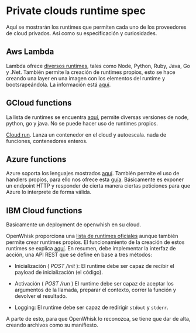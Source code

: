 # Private clouds runtime spec

Aquí se mostrarán los runtimes que permiten cada uno de los proveedores de cloud privados. Así como su especificación y curiosidades.

## Aws Lambda

Lambda ofrece [diversos runtimes](https://docs.aws.amazon.com/lambda/latest/dg/lambda-runtimes.html), tales como Node, Python, Ruby, Java, Go y .Net. También permite la creación de runtimes propios, esto se hace creando una layer en una imagen con los elementos del runtime y bootsrapeándola. La información está [aquí](https://docs.aws.amazon.com/lambda/latest/dg/runtimes-walkthrough.html).

## GCloud functions

La lista de runtimes se encuentra [aquí](https://cloud.google.com/functions/docs/concepts/exec), permite diversas versiones de node, python, go y java. No se puede hacer uso de runtimes propios.

[Cloud run](https://cloud.google.com/run). Lanza un contenedor en el cloud y autoescala. nada de funciones, contenedores enteros.

## Azure functions

Azure soporta los lenguajes mostrados [aquí](https://docs.microsoft.com/en-gb/azure/azure-functions/supported-languages). También permite el uso de handlers propios, para ello nos ofrece esta [guía](https://docs.microsoft.com/en-gb/azure/azure-functions/functions-custom-handlers). Básicamente es exponer un endpoint HTTP y responder de cierta manera ciertas peticiones para que Azure lo interprete de forma válida.

## IBM Cloud functions

Basicamente un deployment de openwhish en su cloud.

OpenWhisk proporciona una [lista de runtimes oficiales](https://github.com/apache/openwhisk/blob/master/docs/actions.md#languages-and-runtimes) aunque también permite crear runtimes propios. El funcionamiento de la creación de estos runtimes se explica [aquí](https://github.com/apache/openwhisk/blob/master/docs/actions-new.md). En resumen, debe implementar la interfaz de acción, una API REST que se define en base a tres métodos:

  - Inicialización ( _POST /init_ ): El runtime debe ser capaz de recibir el payload de inicialización (el código).

  - Activación ( _POST /run_ ) El runtime debe ser capaz de aceptar los argumentos de la llamada, preparar el contexto, correr la función y devolver el resultado.

  - Logging: El runtime debe ser capaz de redirigir `stdout` y `stderr`.

  A parte de esto, para que OpenWhisk lo reconozca, se tiene que dar de alta, creando archivos como su manifiesto.